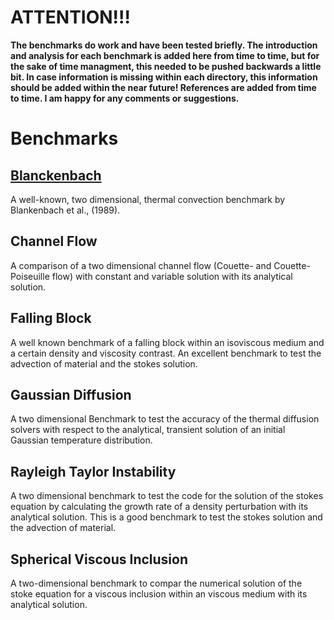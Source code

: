 # ATTENTION!!!

**The benchmarks do work and have been tested briefly. The introduction and analysis for each benchmark is added here from time to time, but for the sake of time managment, this needed to be pushed backwards a little bit. In case information is missing within each directory, this information should be added within the near future! References are added from time to time. I am happy for any comments or suggestions.** 

# Benchmarks 
## [Blanckenbach](https://github.com/LukasFuchs/FDCSGm/tree/main/Benchmark/Blanckenbach)
A well-known, two dimensional, thermal convection benchmark by Blankenbach et al., (1989). 

## Channel Flow
A comparison of a two dimensional channel flow (Couette- and Couette-Poiseuille flow) with constant and variable solution with its analytical solution. 

## Falling Block
A well known benchmark of a falling block within an isoviscous medium and a certain density and viscosity contrast. An excellent benchmark to test the advection of material and the stokes solution. 

## Gaussian Diffusion 
A two dimensional Benchmark to test the accuracy of the thermal diffusion solvers with respect to the analytical, transient solution of an initial Gaussian temperature distribution. 

## Rayleigh Taylor Instability 
A two dimensional benchmark to test the code for the solution of the stokes equation by calculating the growth rate of a density perturbation with its analytical solution. This is a good benchmark to test the stokes solution and the advection of material. 

## Spherical Viscous Inclusion 
A two-dimensional benchmark to compar the numerical solution of the stoke equation for a viscous inclusion within an viscous medium with its analytical solution. 


